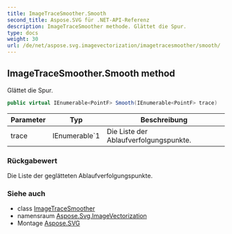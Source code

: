 ```yaml
---
title: ImageTraceSmoother.Smooth
second_title: Aspose.SVG für .NET-API-Referenz
description: ImageTraceSmoother methode. Glättet die Spur.
type: docs
weight: 30
url: /de/net/aspose.svg.imagevectorization/imagetracesmoother/smooth/
---
```

## ImageTraceSmoother.Smooth method

Glättet die Spur.

```csharp
public virtual IEnumerable<PointF> Smooth(IEnumerable<PointF> trace)
```

| Parameter | Typ | Beschreibung |
| --- | --- | --- |
| trace | IEnumerable`1 | Die Liste der Ablaufverfolgungspunkte. |

### Rückgabewert

Die Liste der geglätteten Ablaufverfolgungspunkte.

### Siehe auch

* class [ImageTraceSmoother](../)
* namensraum [Aspose.Svg.ImageVectorization](../../imagetracesmoother/)
* Montage [Aspose.SVG](../../../)


